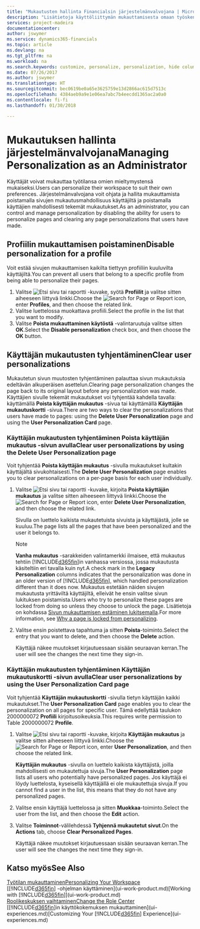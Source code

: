 ```yaml
---
title: "Mukautusten hallinta Financialsin järjestelmänvalvojana | Microsoft Docs"
description: "Lisätietoja käyttöliittymän mukauttamisesta omaan työskentelytapaan sopivaksi."
services: project-madeira
documentationcenter: 
author: jswymer
ms.service: dynamics365-financials
ms.topic: article
ms.devlang: na
ms.tgt_pltfrm: na
ms.workload: na
ms.search.keywords: customize, personalize, personalization, hide columns, remove fields, move fields
ms.date: 07/26/2017
ms.author: jswymer
ms.translationtype: HT
ms.sourcegitcommit: bec0619be0a65e3625759e13d2866ac615d7513c
ms.openlocfilehash: 4384aeb9a9e1e06ea7abc7b4eecdd1365ac2a0a0
ms.contentlocale: fi-fi
ms.lasthandoff: 01/30/2018

---
```

# <a name="managing-personalization-as-an-administrator"></a><span data-ttu-id="b12b1-103">Mukautuksen hallinta järjestelmänvalvojana</span><span class="sxs-lookup"><span data-stu-id="b12b1-103">Managing Personalization as an Administrator</span></span>
<!--NAV in the Web client-->
<span data-ttu-id="b12b1-104">Käyttäjät voivat mukauttaa työtilansa omien mieltymystensä mukaiseksi.</span><span class="sxs-lookup"><span data-stu-id="b12b1-104">Users can personalize their workspace to suit their own preferences.</span></span> <span data-ttu-id="b12b1-105">Järjestelmänvalvojana voit ohjata ja hallita mukauttamista poistamalla sivujen mukautusmahdollisuus käyttäjiltä ja poistamalla käyttäjien mahdollisesti tekemät mukautukset.</span><span class="sxs-lookup"><span data-stu-id="b12b1-105">As an administrator, you can control and manage personalization by disabling the ability for users to personalize pages and clearing any page personalizations that users have made.</span></span> 

## <a name="disable-personalization-for-a-profile"></a><span data-ttu-id="b12b1-106">Profiilin mukauttamisen poistaminen</span><span class="sxs-lookup"><span data-stu-id="b12b1-106">Disable personalization for a profile</span></span>
<span data-ttu-id="b12b1-107">Voit estää sivujen mukauttamisen kaikilta tiettyyn profiiliin kuuluvilta käyttäjiltä.</span><span class="sxs-lookup"><span data-stu-id="b12b1-107">You can prevent all users that belong to a specific profile from being able to personalize their pages.</span></span>
1.  <span data-ttu-id="b12b1-108">Valitse ![Etsi sivu tai raportti](media/ui-search/search_small.png "Etsi sivu tai raportti -kuvake") -kuvake, syötä **Profiilit** ja valitse sitten aiheeseen liittyvä linkki.</span><span class="sxs-lookup"><span data-stu-id="b12b1-108">Choose the ![Search for Page or Report](media/ui-search/search_small.png "Search for Page or Report icon") icon, enter **Profiles**, and then choose the related link.</span></span>
2.  <span data-ttu-id="b12b1-109">Valitse luettelossa muokattava profiili.</span><span class="sxs-lookup"><span data-stu-id="b12b1-109">Select the profile in the list that you want to modify.</span></span>
3. <span data-ttu-id="b12b1-110">Valitse **Poista mukauttaminen käytöstä** -valintaruutuja valitse sitten **OK**.</span><span class="sxs-lookup"><span data-stu-id="b12b1-110">Select the **Disable personalization** check box, and then choose the **OK** button.</span></span>

## <a name="clear-user-personalizations"></a><span data-ttu-id="b12b1-111">Käyttäjän mukautusten tyhjentäminen</span><span class="sxs-lookup"><span data-stu-id="b12b1-111">Clear user personalizations</span></span>

<span data-ttu-id="b12b1-112">Mukautetun sivun muutosten tyhjentäminen palauttaa sivun mukautuksia edeltävän alkuperäisen asettelun.</span><span class="sxs-lookup"><span data-stu-id="b12b1-112">Clearing page personalization changes the page back to its original layout before any personalization was made.</span></span> <span data-ttu-id="b12b1-113">Käyttäjien sivulle tekemät mukautukset voi tyhjentää kahdella tavalla: käyttämällä **Poista käyttäjän mukautus** -sivua tai käyttämällä **Käyttäjän mukautuskortti** -sivua.</span><span class="sxs-lookup"><span data-stu-id="b12b1-113">There are two ways to clear the personalizations that users have made to pages: using the **Delete User Personalization** page and using the **User Personalization Card** page.</span></span> 

### <a name="clear-user-personalizations-by-using-the-delete-user-personalization-page"></a><span data-ttu-id="b12b1-114">Käyttäjän mukautusten tyhjentäminen Poista käyttäjän mukautus -sivun avulla</span><span class="sxs-lookup"><span data-stu-id="b12b1-114">Clear user personalizations by using the Delete User Personalization page</span></span>

<span data-ttu-id="b12b1-115">Voit tyhjentää **Poista käyttäjän mukautus** -sivulla mukautukset kultakin käyttäjältä sivukohtaisesti.</span><span class="sxs-lookup"><span data-stu-id="b12b1-115">The **Delete User Personalization** page enables you to clear personalizations on a per-page basis for each user individually.</span></span> 

1.  <span data-ttu-id="b12b1-116">Valitse ![Etsi sivu tai raportti](media/ui-search/search_small.png "Etsi sivu tai raportti -kuvake") -kuvake, kirjoita **Poista käyttäjän mukautus** ja valitse sitten aiheeseen liittyvä linkki.</span><span class="sxs-lookup"><span data-stu-id="b12b1-116">Choose the ![Search for Page or Report](media/ui-search/search_small.png "Search for Page or Report icon") icon, enter **Delete User Personalization**, and then choose the related link.</span></span>

    <span data-ttu-id="b12b1-117">Sivulla on luettelo kaikista mukautetuista sivuista ja käyttäjästä, jolle se kuuluu.</span><span class="sxs-lookup"><span data-stu-id="b12b1-117">The page lists all the pages that have been personalized and the user it belongs to.</span></span> 

    >[!NOTE]
    > <span data-ttu-id="b12b1-118">**Vanha mukautus** -sarakkeiden valintamerkki ilmaisee, että mukautus tehtiin [!INCLUDE[d365fin](includes/d365fin_md.md)]in vanhassa versiossa, jossa mukautusta käsiteltiin eri tavalla kuin nyt.</span><span class="sxs-lookup"><span data-stu-id="b12b1-118">A check mark in the **Legacy Personalization** columns indicates that the personalization was done in an older version of [!INCLUDE[d365fin](includes/d365fin_md.md)], which handled personalization different than it does now.</span></span> <span data-ttu-id="b12b1-119">Mukautus estetään näiden sivujen mukautusta yrittäviltä käyttäjiltä, elleivät he ensin valitse sivun lukituksen poistamista.</span><span class="sxs-lookup"><span data-stu-id="b12b1-119">Users who try to personalize these pages are locked from doing so unless they choose to unlock the page.</span></span> <span data-ttu-id="b12b1-120">Lisätietoja on kohdassa [Sivun mukauttamisen estäminen lukitsemalla](ui-personalization-locked.md).</span><span class="sxs-lookup"><span data-stu-id="b12b1-120">For more information, see [Why a page is locked from personalizing](ui-personalization-locked.md).</span></span>

2. <span data-ttu-id="b12b1-121">Valitse ensin poistettava tapahtuma ja sitten **Poista**-toiminto.</span><span class="sxs-lookup"><span data-stu-id="b12b1-121">Select the entry that you want to delete, and then choose the **Delete** action.</span></span>

    <span data-ttu-id="b12b1-122">Käyttäjä näkee muutokset kirjautuessaan sisään seuraavan kerran.</span><span class="sxs-lookup"><span data-stu-id="b12b1-122">The user will see the changes the next time they sign-in.</span></span>

### <a name="clear-user-personalizations-by-using-the-user-personalization-card-page"></a><span data-ttu-id="b12b1-123">Käyttäjän mukautusten tyhjentäminen Käyttäjän mukautuskortti -sivun avulla</span><span class="sxs-lookup"><span data-stu-id="b12b1-123">Clear user personalizations by using the User Personalization Card page</span></span>

<span data-ttu-id="b12b1-124">Voit tyhjentää **Käyttäjän mukautuskortti** -sivulla tietyn käyttäjän kaikki mukautukset.</span><span class="sxs-lookup"><span data-stu-id="b12b1-124">The **User Personalization Card** page enables you to clear the personalization on all pages for specific user.</span></span> <span data-ttu-id="b12b1-125">Tämä edellyttää taulukon 2000000072 **Profiili** kirjoitusoikeuksia.</span><span class="sxs-lookup"><span data-stu-id="b12b1-125">This requires write permission to Table 2000000072 **Profile**.</span></span>

1.  <span data-ttu-id="b12b1-126">Valitse ![Etsi sivu tai raportti](media/ui-search/search_small.png "Etsi sivu tai raportti -kuvake") -kuvake, kirjoita **Käyttäjän mukautus** ja valitse sitten aiheeseen liittyvä linkki.</span><span class="sxs-lookup"><span data-stu-id="b12b1-126">Choose the ![Search for Page or Report](media/ui-search/search_small.png "Search for Page or Report icon") icon, enter **User Personalization**, and then choose the related link.</span></span>

    <span data-ttu-id="b12b1-127">**Käyttäjän mukautus** -sivulla on luettelo kaikista käyttäjistä, joilla mahdollisesti on mukautettuja sivuja.</span><span class="sxs-lookup"><span data-stu-id="b12b1-127">The **User Personalization** page lists all users who potentially have personalized pages.</span></span> <span data-ttu-id="b12b1-128">Jos käyttäjä ei löydy luettelosta, kyseisellä käyttäjällä ei ole mukautettuja sivuja.</span><span class="sxs-lookup"><span data-stu-id="b12b1-128">If you cannot find a user in the list, this means that they do not have any personalized pages.</span></span> 

2. <span data-ttu-id="b12b1-129">Valitse ensin käyttäjä luettelossa ja sitten **Muokkaa**-toiminto.</span><span class="sxs-lookup"><span data-stu-id="b12b1-129">Select the user from the list, and then choose the **Edit** action.</span></span>

3.  <span data-ttu-id="b12b1-130">Valitse **Toiminnot**-välilehdessä **Tyhjennä mukautetut sivut**.</span><span class="sxs-lookup"><span data-stu-id="b12b1-130">On the **Actions** tab, choose **Clear Personalized Pages**.</span></span>

    <span data-ttu-id="b12b1-131">Käyttäjä näkee muutokset kirjautuessaan sisään seuraavan kerran.</span><span class="sxs-lookup"><span data-stu-id="b12b1-131">The user will see the changes the next time they sign-in.</span></span>

## <a name="see-also"></a><span data-ttu-id="b12b1-132">Katso myös</span><span class="sxs-lookup"><span data-stu-id="b12b1-132">See Also</span></span>
[<span data-ttu-id="b12b1-133">Työtilan mukauttaminen</span><span class="sxs-lookup"><span data-stu-id="b12b1-133">Personalizing Your Workspace</span></span>](ui-personalization-user.md)  
<span data-ttu-id="b12b1-134">[[!INCLUDE[d365fin](includes/d365fin_md.md)] -ohjelman käyttäminen](ui-work-product.md)</span><span class="sxs-lookup"><span data-stu-id="b12b1-134">[Working with [!INCLUDE[d365fin](includes/d365fin_md.md)]](ui-work-product.md)</span></span>  
[<span data-ttu-id="b12b1-135">Roolikeskuksen vaihtaminen</span><span class="sxs-lookup"><span data-stu-id="b12b1-135">Change the Role Center</span></span>](change-role.md)  
<span data-ttu-id="b12b1-136">[[!INCLUDE[d365fin](includes/d365fin_md.md)]in käyttökokemuksen mukauttaminen](ui-experiences.md)</span><span class="sxs-lookup"><span data-stu-id="b12b1-136">[Customizing Your [!INCLUDE[d365fin](includes/d365fin_md.md)] Experience](ui-experiences.md)</span></span>  

